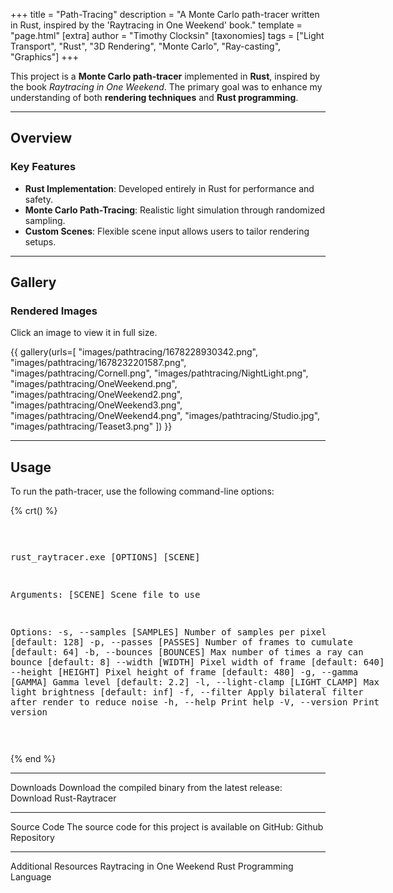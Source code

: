 +++
title = "Path-Tracing"
description = "A Monte Carlo path-tracer written in Rust, inspired by the 'Raytracing in One Weekend' book."
template = "page.html"
[extra]
author = "Timothy Clocksin"
[taxonomies]
tags = ["Light Transport", "Rust", "3D Rendering", "Monte Carlo", "Ray-casting", "Graphics"]
+++

This project is a **Monte Carlo path-tracer** implemented in **Rust**, inspired by the book _Raytracing in One Weekend_. The primary goal was to enhance my understanding of both **rendering techniques** and **Rust programming**.

---

## Overview

### Key Features

- **Rust Implementation**: Developed entirely in Rust for performance and safety.
- **Monte Carlo Path-Tracing**: Realistic light simulation through randomized sampling.
- **Custom Scenes**: Flexible scene input allows users to tailor rendering setups.

---

## Gallery

### Rendered Images

Click an image to view it in full size.

{{ gallery(urls=[
    "images/pathtracing/1678228930342.png",
    "images/pathtracing/1678232201587.png",
    "images/pathtracing/Cornell.png",
    "images/pathtracing/NightLight.png",
    "images/pathtracing/OneWeekend.png",
    "images/pathtracing/OneWeekend2.png",
    "images/pathtracing/OneWeekend3.png",
    "images/pathtracing/OneWeekend4.png",
    "images/pathtracing/Studio.jpg",
    "images/pathtracing/Teaset3.png"
]) }}

---

## Usage

To run the path-tracer, use the following command-line options:

{% crt() %}
<div class="container" style="text-align: center">
<pre class="asciiart" style="display: inline-block; text-align: left">

rust_raytracer.exe [OPTIONS] [SCENE]

Arguments:
[SCENE]  Scene file to use

Options:
-s, --samples [SAMPLES]          Number of samples per pixel [default: 128]
-p, --passes [PASSES]            Number of frames to cumulate [default: 64]
-b, --bounces [BOUNCES]          Max number of times a ray can bounce [default: 8]
    --width [WIDTH]              Pixel width of frame [default: 640]
    --height [HEIGHT]            Pixel height of frame [default: 480]
-g, --gamma [GAMMA]              Gamma level [default: 2.2]
-l, --light-clamp [LIGHT_CLAMP]  Max light brightness [default: inf]
-f, --filter                     Apply bilateral filter after render to reduce noise
-h, --help                       Print help
-V, --version                    Print version

</pre>
</div>

{% end %}

---

Downloads
Download the compiled binary from the latest release:
Download Rust-Raytracer

---

Source Code
The source code for this project is available on GitHub:
Github Repository

---

Additional Resources
Raytracing in One Weekend
Rust Programming Language
